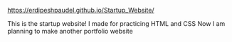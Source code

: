 https://erdipeshpaudel.github.io/Startup_Website/

This is the startup website! I made for practicing HTML and CSS
Now I am planning to make another portfolio website
